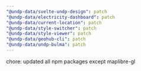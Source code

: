 ```yaml
---
"@undp-data/svelte-undp-design": patch
"@undp-data/electricity-dashboard": patch
"@undp-data/current-location": patch
"@undp-data/style-switcher": patch
"@undp-data/style-viewer": patch
"@undp-data/geohub-cli": patch
"@undp-data/undp-bulma": patch
---
```


chore: updated all npm packages except maplibre-gl
